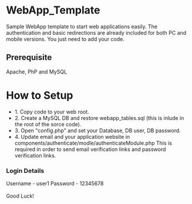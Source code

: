 # WebApp_Template
Sample WebApp template to start web applications easily. The authentication and basic redirections are already included for both PC and mobile versions. You just need to add your code.

<h2>Prerequisite</h2>
Apache, PhP and MySQL

<h1>How to Setup</h1>
<ul>
<li>1. Copy code to your web root.</li>
<li>2. Create a MySQL DB and restore webapp_tables.sql (this is inlude in the root of the sorce code).</li>
<li>3. Open "config.php" and set your Database, DB user, DB password.</li>
<li>4. Update email and your application website in components/authenticate/modle/authenticateModule.php
   This is required in order to send email verification links and password verification links.</li>
</ul>

<h3>Login Details</h3>
Username - user1
Password - 12345678
<br /><br />
Good Luck!
